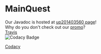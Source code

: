 # MainQuest 
Our Javadoc is hosted at [up201403560 page](http://paginas.fe.up.pt/~up201403560/doc/)!  
Why do you don't check out our [promo](https://www.youtube.com/watch?v=Nnt9KuhpjLA&feature=youtu.be.)?  
[Travis](https://travis-ci.com/icrto/clashOfDevs.svg?token=BFnKFxbXQp92qbyrLkA1&branch=master)  
![Codacy Badge](https://api.codacy.com/project/badge/Grade/cb86e5bb09fe433eb99dac88950ce32e)  

[Codacy](https://www.codacy.com?utm_source=github.com&amp;utm_medium=referral&amp;utm_content=icrto/clashOfDevs&amp;utm_campaign=Badge_Grade)
